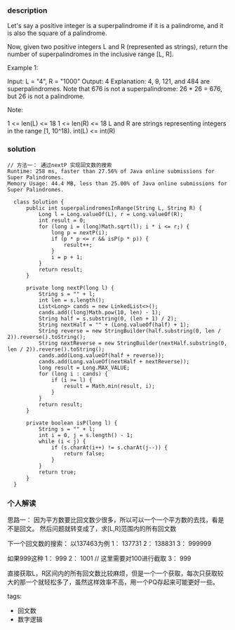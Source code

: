 ### description  
  Let's say a positive integer is a superpalindrome if it is a palindrome, and it is also the square of a palindrome.
  
  Now, given two positive integers L and R (represented as strings), return the number of superpalindromes in the inclusive range [L, R].
  
   
  
  Example 1:
  
  Input: L = "4", R = "1000"
  Output: 4
  Explanation: 4, 9, 121, and 484 are superpalindromes.
  Note that 676 is not a superpalindrome: 26 * 26 = 676, but 26 is not a palindrome.
   
  
  Note:
  
  1 <= len(L) <= 18
  1 <= len(R) <= 18
  L and R are strings representing integers in the range [1, 10^18).
  int(L) <= int(R)
   
### solution  
```  
// 方法一： 通过nextP 实现回文数的搜索
Runtime: 258 ms, faster than 27.56% of Java online submissions for Super Palindromes.
Memory Usage: 44.4 MB, less than 25.00% of Java online submissions for Super Palindromes.

  class Solution {
      public int superpalindromesInRange(String L, String R) {
          Long l = Long.valueOf(L), r = Long.valueOf(R);
          int result = 0;
          for (long i = (long)Math.sqrt(l); i * i <= r;) {
              long p = nextP(i);
              if (p * p <= r && isP(p * p)) {
                  result++;
              }
              i = p + 1;
          }
          return result;
      }
      
      private long nextP(long l) {
          String s = "" + l;
          int len = s.length();
          List<Long> cands = new LinkedList<>();
          cands.add((long)Math.pow(10, len) - 1);
          String half = s.substring(0, (len + 1) / 2);
          String nextHalf = "" + (Long.valueOf(half) + 1);
          String reverse = new StringBuilder(half.substring(0, len / 2)).reverse().toString();
          String nextReverse = new StringBuilder(nextHalf.substring(0, len / 2)).reverse().toString();
          cands.add(Long.valueOf(half + reverse));
          cands.add(Long.valueOf(nextHalf + nextReverse));
          long result = Long.MAX_VALUE;
          for (long i : cands) {
              if (i >= l) {
                  result = Math.min(result, i);
              }
          }
          return result;
      }
      
      private boolean isP(long l) {
          String s = "" + l;
          int i = 0, j = s.length() - 1;
          while (i < j) {
              if (s.charAt(i++) != s.charAt(j--)) {
                  return false;
              }
          }
          return true;
      }
  }
```  
  
### 个人解读  
  思路一： 因为平方数要比回文数少很多，所以可以一个一个平方数的去找，看是不是回文。
  然后问题就转变成了，求[L,R]范围内的所有回文数
  
  下一个回文数的搜索：
  以137463为例
  1： 137731
  2： 138831
  3： 999999
  
  如果999这种
  1： 999
  2： 1001   // 这里需要对100进行截取
  3： 999
  
  直接获取L，R区间内的所有回文数比较麻烦，但是一个一个获取，每次只获取较大的那一个就轻松多了，虽然这样效率不高，用一个PQ存起来可能更好一些。
  
tags:  
  -  回文数
  -  数字逻辑
